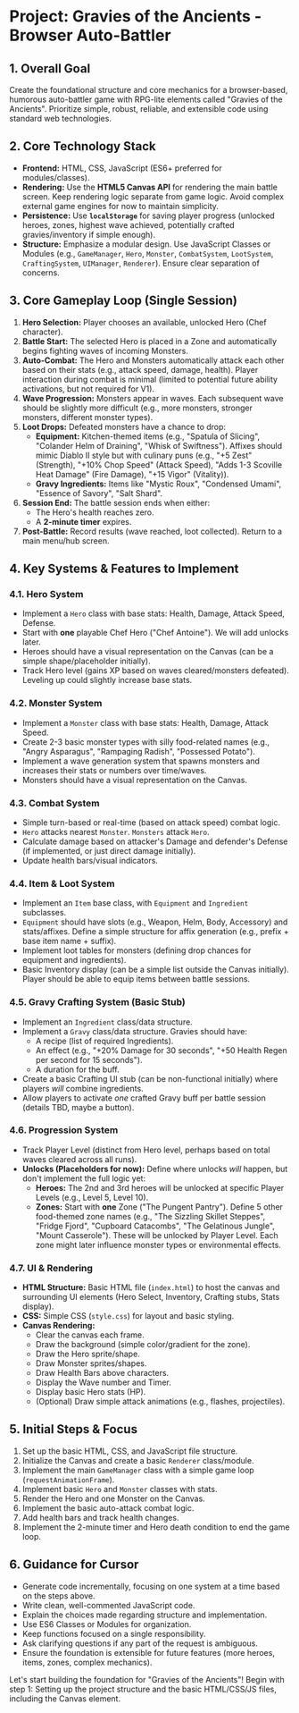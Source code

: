 # Project: Gravies of the Ancients - Browser Auto-Battler

## 1. Overall Goal
Create the foundational structure and core mechanics for a browser-based, humorous auto-battler game with RPG-lite elements called "Gravies of the Ancients". Prioritize simple, robust, reliable, and extensible code using standard web technologies.

## 2. Core Technology Stack
-   **Frontend:** HTML, CSS, JavaScript (ES6+ preferred for modules/classes).
-   **Rendering:** Use the **HTML5 Canvas API** for rendering the main battle screen. Keep rendering logic separate from game logic. Avoid complex external game engines for now to maintain simplicity.
-   **Persistence:** Use **`localStorage`** for saving player progress (unlocked heroes, zones, highest wave achieved, potentially crafted gravies/inventory if simple enough).
-   **Structure:** Emphasize a modular design. Use JavaScript Classes or Modules (e.g., `GameManager`, `Hero`, `Monster`, `CombatSystem`, `LootSystem`, `CraftingSystem`, `UIManager`, `Renderer`). Ensure clear separation of concerns.

## 3. Core Gameplay Loop (Single Session)
1.  **Hero Selection:** Player chooses an available, unlocked Hero (Chef character).
2.  **Battle Start:** The selected Hero is placed in a Zone and automatically begins fighting waves of incoming Monsters.
3.  **Auto-Combat:** The Hero and Monsters automatically attack each other based on their stats (e.g., attack speed, damage, health). Player interaction during combat is minimal (limited to potential future ability activations, but not required for V1).
4.  **Wave Progression:** Monsters appear in waves. Each subsequent wave should be slightly more difficult (e.g., more monsters, stronger monsters, different monster types).
5.  **Loot Drops:** Defeated monsters have a chance to drop:
    *   **Equipment:** Kitchen-themed items (e.g., "Spatula of Slicing", "Colander Helm of Draining", "Whisk of Swiftness"). Affixes should mimic Diablo II style but with culinary puns (e.g., "+5 Zest" (Strength), "+10% Chop Speed" (Attack Speed), "Adds 1-3 Scoville Heat Damage" (Fire Damage), "+15 Vigor" (Vitality)).
    *   **Gravy Ingredients:** Items like "Mystic Roux", "Condensed Umami", "Essence of Savory", "Salt Shard".
6.  **Session End:** The battle session ends when either:
    *   The Hero's health reaches zero.
    *   A **2-minute timer** expires.
7.  **Post-Battle:** Record results (wave reached, loot collected). Return to a main menu/hub screen.

## 4. Key Systems & Features to Implement

### 4.1. Hero System
-   Implement a `Hero` class with base stats: Health, Damage, Attack Speed, Defense.
-   Start with **one** playable Chef Hero ("Chef Antoine"). We will add unlocks later.
-   Heroes should have a visual representation on the Canvas (can be a simple shape/placeholder initially).
-   Track Hero level (gains XP based on waves cleared/monsters defeated). Leveling up could slightly increase base stats.

### 4.2. Monster System
-   Implement a `Monster` class with base stats: Health, Damage, Attack Speed.
-   Create 2-3 basic monster types with silly food-related names (e.g., "Angry Asparagus", "Rampaging Radish", "Possessed Potato").
-   Implement a wave generation system that spawns monsters and increases their stats or numbers over time/waves.
-   Monsters should have a visual representation on the Canvas.

### 4.3. Combat System
-   Simple turn-based or real-time (based on attack speed) combat logic.
-   `Hero` attacks nearest `Monster`. `Monsters` attack `Hero`.
-   Calculate damage based on attacker's Damage and defender's Defense (if implemented, or just direct damage initially).
-   Update health bars/visual indicators.

### 4.4. Item & Loot System
-   Implement an `Item` base class, with `Equipment` and `Ingredient` subclasses.
-   `Equipment` should have slots (e.g., Weapon, Helm, Body, Accessory) and stats/affixes. Define a simple structure for affix generation (e.g., prefix + base item name + suffix).
-   Implement loot tables for monsters (defining drop chances for equipment and ingredients).
-   Basic Inventory display (can be a simple list outside the Canvas initially). Player should be able to equip items between battle sessions.

### 4.5. Gravy Crafting System (Basic Stub)
-   Implement an `Ingredient` class/data structure.
-   Implement a `Gravy` class/data structure. Gravies should have:
    *   A recipe (list of required Ingredients).
    *   An effect (e.g., "+20% Damage for 30 seconds", "+50 Health Regen per second for 15 seconds").
    *   A duration for the buff.
-   Create a basic Crafting UI stub (can be non-functional initially) where players *will* combine ingredients.
-   Allow players to activate *one* crafted Gravy buff per battle session (details TBD, maybe a button).

### 4.6. Progression System
-   Track Player Level (distinct from Hero level, perhaps based on total waves cleared across all runs).
-   **Unlocks (Placeholders for now):** Define where unlocks *will* happen, but don't implement the full logic yet:
    *   **Heroes:** The 2nd and 3rd heroes will be unlocked at specific Player Levels (e.g., Level 5, Level 10).
    *   **Zones:** Start with **one** Zone ("The Pungent Pantry"). Define 5 other food-themed zone names (e.g., "The Sizzling Skillet Steppes", "Fridge Fjord", "Cupboard Catacombs", "The Gelatinous Jungle", "Mount Casserole"). These will be unlocked by Player Level. Each zone might later influence monster types or environmental effects.

### 4.7. UI & Rendering
-   **HTML Structure:** Basic HTML file (`index.html`) to host the canvas and surrounding UI elements (Hero Select, Inventory, Crafting stubs, Stats display).
-   **CSS:** Simple CSS (`style.css`) for layout and basic styling.
-   **Canvas Rendering:**
    *   Clear the canvas each frame.
    *   Draw the background (simple color/gradient for the zone).
    *   Draw the Hero sprite/shape.
    *   Draw Monster sprites/shapes.
    *   Draw Health Bars above characters.
    *   Display the Wave number and Timer.
    *   Display basic Hero stats (HP).
    *   (Optional) Draw simple attack animations (e.g., flashes, projectiles).

## 5. Initial Steps & Focus
1.  Set up the basic HTML, CSS, and JavaScript file structure.
2.  Initialize the Canvas and create a basic `Renderer` class/module.
3.  Implement the main `GameManager` class with a simple game loop (`requestAnimationFrame`).
4.  Implement basic `Hero` and `Monster` classes with stats.
5.  Render the Hero and one Monster on the Canvas.
6.  Implement the basic auto-attack combat logic.
7.  Add health bars and track health changes.
8.  Implement the 2-minute timer and Hero death condition to end the game loop.

## 6. Guidance for Cursor
-   Generate code incrementally, focusing on one system at a time based on the steps above.
-   Write clean, well-commented JavaScript code.
-   Explain the choices made regarding structure and implementation.
-   Use ES6 Classes or Modules for organization.
-   Keep functions focused on a single responsibility.
-   Ask clarifying questions if any part of the request is ambiguous.
-   Ensure the foundation is extensible for future features (more heroes, items, zones, complex mechanics).

Let's start building the foundation for "Gravies of the Ancients"! Begin with step 1: Setting up the project structure and the basic HTML/CSS/JS files, including the Canvas element.